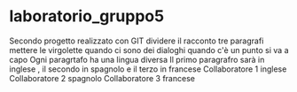 # laboratorio_gruppo5
Secondo progetto realizzato con GIT 
dividere il racconto tre paragrafi 
mettere le virgolette quando ci sono dei dialoghi 
quando c'è un punto si va a capo 
Ogni paragrtafo ha una lingua diversa
Il primo paragrafro sarà in inglese , il secondo in  spagnolo e il terzo in francese 
Collaboratore 1  inglese 
Collaboratore 2 spagnolo
Collaboratore 3 francese
